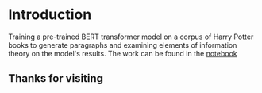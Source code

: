 # Introduction
Training a pre-trained BERT transformer model on a corpus of Harry Potter books to generate paragraphs and examining elements of information theory on the model's results.
The work can be found in the [notebook](https://github.com/NadavElyakim27/Transforms-meet-information-theory/blob/ae3fe9cbaad464e3b7d0e871d776c7fa6518914b/Transforms_meet_information_theory.ipynb) 

## Thanks for visiting
